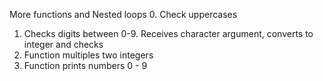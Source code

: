 More functions and Nested loops
0. Check uppercases
1. Checks digits between 0-9. Receives character argument, converts to integer and checks
2. Function multiples two integers
3. Function prints numbers 0 - 9

